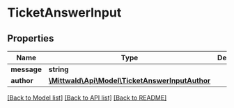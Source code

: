 # TicketAnswerInput

## Properties
Name | Type | Description | Notes
------------ | ------------- | ------------- | -------------
**message** | **string** |  | 
**author** | [**\Mittwald\Api\Model\TicketAnswerInputAuthor**](TicketAnswerInputAuthor.md) |  | [optional] 

[[Back to Model list]](../../README.md#documentation-for-models) [[Back to API list]](../../README.md#documentation-for-api-endpoints) [[Back to README]](../../README.md)

